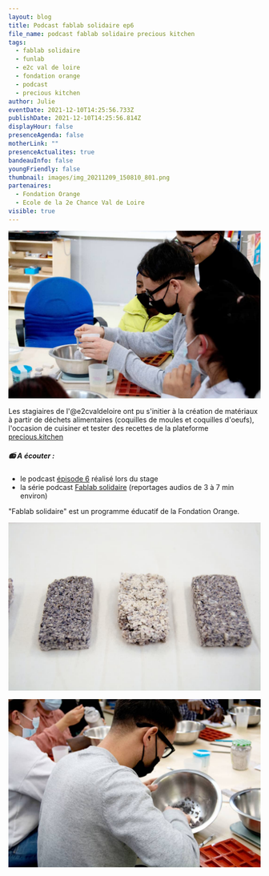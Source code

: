 ```yaml
---
layout: blog
title: Podcast fablab solidaire ep6
file_name: podcast fablab solidaire precious kitchen
tags:
  - fablab solidaire
  - funlab
  - e2c val de loire
  - fondation orange
  - podcast
  - precious kitchen
author: Julie
eventDate: 2021-12-10T14:25:56.733Z
publishDate: 2021-12-10T14:25:56.814Z
displayHour: false
presenceAgenda: false
motherLink: ""
presenceActualites: true
bandeauInfo: false
youngFriendly: false
thumbnail: images/img_20211209_150810_801.png
partenaires:
  - Fondation Orange
  - Ecole de la 2e Chance Val de Loire
visible: true
---
```

![](images/img_20211209_150811_549.png)

Les stagiaires de l'@e2cvaldeloire ont pu s'initier à la création de matériaux à partir de déchets alimentaires (coquilles de moules et coquilles d'oeufs), l'occasion de cuisiner et tester des recettes de la plateforme [precious.kitchen](https://precious.kitchen/)

##### 📻  A écouter :

* le podcast [épisode 6](https://tube.futuretic.fr/w/uBQDw6Q3HR1dxMWXVHEh3G) réalisé lors du stage
* la série podcast [Fablab solidaire](https://soundcloud.com/user-247009848-888108272/sets/le-fablab-solidaire?si=bd1f1bc1c03544dba1a9d860888ae327&utm_source=clipboard&utm_medium=text&utm_campaign=social_sharing) (reportages audios de 3 à 7 min environ)

"Fablab solidaire" est un programme éducatif de la Fondation Orange.



![](images/img_20211209_150811_024.png)

![](images/img_20211209_150811_279.jpg)